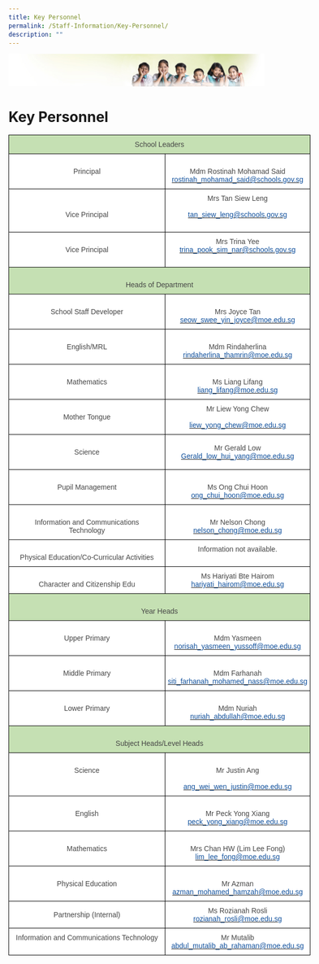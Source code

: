 ```yaml
---
title: Key Personnel
permalink: /Staff-Information/Key-Personnel/
description: ""
---
```

![](/images/Banner.jpg)

Key Personnel
=============

<style type="text/css">
.tg  {border-collapse:collapse;border-spacing:0;}
.tg td{border-color:black;border-style:solid;border-width:1px;font-family:Arial, sans-serif;font-size:14px;
  overflow:hidden;padding:10px 5px;word-break:normal;}
.tg th{border-color:black;border-style:solid;border-width:1px;font-family:Arial, sans-serif;font-size:14px;
  font-weight:normal;overflow:hidden;padding:10px 5px;word-break:normal;}
.tg .tg-sxkx{background-color:#FFF;color:#454545;text-align:center;vertical-align:top}
.tg .tg-ncov{background-color:#FFF;color:#454545;text-align:center;vertical-align:middle}
.tg .tg-6j67{background-color:#C5E0B3;color:#454545;text-align:center;vertical-align:top}
</style>
<table class="tg" style="undefined;table-layout: fixed; width: 595px">
<colgroup>
<col style="width: 309px">
<col style="width: 286px">
</colgroup>
<thead>
  <tr>
    <th class="tg-6j67" colspan="2">School Leaders<br> </th>
  </tr>
</thead>
<tbody>
  <tr>
    <td class="tg-sxkx"><br><span style="background-color:initial">Principal</span><br></td>
    <td class="tg-sxkx"> <br>Mdm Rostinah Mohamad Said<br><a href="mailto:Rostinah_Mohamad_SAID@schools.gov.sg"><span style="text-decoration:none;color:#10509C">rostinah_mohamad_said@schools.gov.sg</span></a><br> </td>
  </tr>
  <tr>
    <td class="tg-sxkx"> <br><br><span style="background-color:initial">Vice Principal</span><br></td>
    <td class="tg-sxkx">   Mrs Tan Siew Leng<br><br><span style="background-color:initial"></span><a href="mailto:tan_siew_leng@schools.gov.sg"><span style="text-decoration:none;color:#10509C;background-color:initial">tan_siew_leng@schools.gov.sg </span></a> <br><span style="background-color:initial"> </span><br></td>
  </tr>
  <tr>
    <td class="tg-ncov"> Vice Principal</td>
    <td class="tg-sxkx">Mrs Trina Yee<br><a href="mailto:Trina_pook_sim_nar@schools.gov.sg"><span style="text-decoration:none;color:#10509C">trina_pook_sim_nar@schools.gov.sg</span></a><br><br></td>
  </tr>
  <tr>
    <td class="tg-6j67" colspan="2">                                                          <br>Heads of Department<br> </td>
  </tr>
  <tr>
    <td class="tg-sxkx"> <br>School Staff Developer</td>
    <td class="tg-sxkx"> <br>Mrs Joyce Tan<br><a href="mailto:seow_swee_yin_joyce@moe.edu.sg"><span style="text-decoration:none;color:#10509C">seow_swee_yin_joyce@moe.edu.sg</span></a><br> </td>
  </tr>
  <tr>
    <td class="tg-sxkx"> <br>English/MRL</td>
    <td class="tg-sxkx"> <br>Mdm Rindaherlina<br><a href="mailto:rindaherlina_thamrin@moe.edu.sg"><span style="text-decoration:none;color:#10509C">rindaherlina_thamrin@moe.edu.sg</span></a><br> </td>
  </tr>
  <tr>
    <td class="tg-sxkx"> <br>Mathematics</td>
    <td class="tg-sxkx"> <br>Ms Liang Lifang<br><a href="mailto:lee_song_hwee@moe.edu.sg"><span style="text-decoration:none;color:#10509C">liang_lifang@moe.edu.sg</span></a><br> </td>
  </tr>
  <tr>
    <td class="tg-sxkx"> <br>Mother Tongue</td>
    <td class="tg-sxkx"> Mr Liew Yong Chew<br><br><a href="mailto:liew_yong_chew@moe.edu.sg"><span style="text-decoration:none;color:#10509C">liew_yong_chew@moe.edu.sg</span></a><br> </td>
  </tr>
  <tr>
    <td class="tg-ncov"> <br>Science<br><br></td>
    <td class="tg-ncov"> Mr Gerald Low<br><a href="mailto:Gerald_low_hui_yang@moe.edu.sg"><span style="text-decoration:none;color:#10509C">Gerald_low_hui_yang@moe.edu.sg</span></a></td>
  </tr>
  <tr>
    <td class="tg-sxkx"> <br><span style="background-color:initial">Pupil Management</span><br></td>
    <td class="tg-sxkx"> <br>Ms Ong Chui Hoon<br><a href="mailto:ong_chui_hoon@moe.edu.sg"><span style="text-decoration:none;color:#10509C">ong_chui_hoon@moe.edu.sg</span></a><br> </td>
  </tr>
  <tr>
    <td class="tg-sxkx"> <br>Information and Communications<br>Technology<br> </td>
    <td class="tg-sxkx"> <br>Mr Nelson Chong<br><a href="mailto:Nelson_CHONG@gov.edu.sg"><span style="text-decoration:none;color:#10509C">nelson_chong@moe.edu.sg</span></a></td>
  </tr>
  <tr>
    <td class="tg-sxkx"> <br>Physical Education/Co-Curricular Activities<br> </td>
    <td class="tg-sxkx"> Information not available.<br><br></td>
  </tr>
  <tr>
    <td class="tg-ncov"> <br>Character and Citizenship Edu<br></td>
    <td class="tg-sxkx">Ms Hariyati Bte Hairom<br><a href="mailto:hariyati_hairom@moe.edu.sg"><span style="text-decoration:none;color:#10509C">hariyati_hairom@moe.edu.sg</span></a> </td>
  </tr>
  <tr>
    <td class="tg-6j67" colspan="2"> <br>Year Heads<br> </td>
  </tr>
  <tr>
    <td class="tg-sxkx"> <br>Upper Primary</td>
    <td class="tg-sxkx"> <br>Mdm Yasmeen<br><a href="mailto:norisah_yasmeen_yussoff@moe.edu.sg"><span style="text-decoration:none;color:#10509C">norisah_yasmeen_yussoff@moe.edu.sg</span></a><br> </td>
  </tr>
  <tr>
    <td class="tg-sxkx"> <br>Middle Primary <br></td>
    <td class="tg-sxkx"> <br>Mdm Farhanah<br><a href="mailto:siti_farhanah_mohamed_nass@moe.edu.sg"><span style="text-decoration:none;color:#10509C">siti_farhanah_mohamed_nass@moe.edu.sg</span></a><br> </td>
  </tr>
  <tr>
    <td class="tg-sxkx"> <br>Lower Primary</td>
    <td class="tg-sxkx"> <br>Mdm Nuriah<br><a href="mailto:nuriah_abdullah@moe.edu.sg"><span style="text-decoration:none;color:#10509C">nuriah_abdullah@moe.edu.sg</span></a><br> </td>
  </tr>
  <tr>
    <td class="tg-6j67" colspan="2"> <br>Subject Heads/Level Heads<br> </td>
  </tr>
  <tr>
    <td class="tg-sxkx"> <br>Science</td>
    <td class="tg-sxkx"> <br>Mr Justin Ang<br><br><a href="mailto:ang_wei_wen_justin@moe.edu.sg"><span style="text-decoration:none;color:#10509C">ang_wei_wen_justin@moe.edu.sg</span></a></td>
  </tr>
  <tr>
    <td class="tg-sxkx"> <br><span style="background-color:initial">English </span><br><br></td>
    <td class="tg-sxkx"> <br>Mr Peck Yong Xiang<br><a href="mailto:peck_yong_xiang@moe.edu.sg"><span style="text-decoration:none;color:#10509C">peck_yong_xiang@moe.edu.sg</span></a><br> </td>
  </tr>
  <tr>
    <td class="tg-sxkx"> <br>Mathematics</td>
    <td class="tg-sxkx"> <br>Mrs Chan HW (Lim Lee Fong)<br><a href="mailto:lim_lee_fong@moe.edu.sg"><span style="text-decoration:none;color:#10509C">lim_lee_fong@moe.edu.sg</span></a><br> </td>
  </tr>
  <tr>
    <td class="tg-sxkx"> <br>Physical Education</td>
    <td class="tg-sxkx"> <br>Mr Azman<br><a href="mailto:azman_mohamed_hamzah@moe.edu.sg"><span style="text-decoration:none;color:#10509C"> azman_mohamed_hamzah@moe.edu.sg</span></a><br> </td>
  </tr>
  <tr>
    <td class="tg-ncov"> Partnership (Internal)</td>
    <td class="tg-ncov">Ms Rozianah Rosli <br><a href="mailto:rozianah_rosli@moe.edu.sg"><span style="text-decoration:none;color:#10509C">rozianah_rosli@moe.edu.sg </span></a></td>
  </tr>
  <tr>
    <td class="tg-ncov"> Information and Communications Technology<br><br></td>
    <td class="tg-ncov">Mr Mutalib<br><a href="mailto:abdul_mutalib_ab_rahaman@moe.edu.sg"><span style="text-decoration:none;color:#10509C">abdul_mutalib_ab_rahaman@moe.edu.sg </span></a><br></td>
  </tr>
</tbody>
</table>